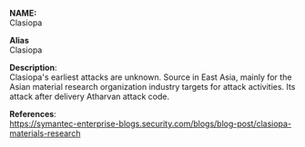 **NAME:**  
Clasiopa


**Alias**  
Clasiopa


**Description**:   
Clasiopa's earliest attacks are unknown. Source in East Asia, mainly for the Asian material research organization industry targets for attack activities. Its attack after delivery Atharvan attack code.


**References**:  
https://symantec-enterprise-blogs.security.com/blogs/blog-post/clasiopa-materials-research